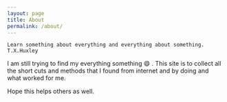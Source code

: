 ```yaml
---
layout: page
title: About
permalink: /about/
---
```


```Learn something about everything and everything about something. T.X.Huxley```

I am still trying to find my everything something  :smile: . This site is to collect all the short cuts and methods that I found from internet and by doing and what worked for me.

Hope this helps others as well.
